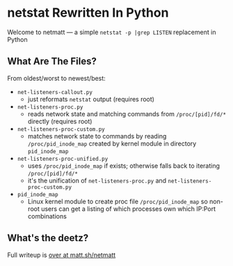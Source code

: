 netstat Rewritten In Python
===========================

Welcome to netmatt — a simple `netstat -p |grep LISTEN` replacement in Python

## What Are The Files?

From oldest/worst to newest/best:

- `net-listeners-callout.py`
    - just reformats `netstat` output (requires root)
- `net-listeners-proc.py`
    - reads network state and matching commands from `/proc/[pid]/fd/*` directly (requires root)
- `net-listeners-proc-custom.py`
    - matches network state to commands by reading `/proc/pid_inode_map` created by kernel module in directory `pid_inode_map`
- `net-listeners-proc-unified.py`
    - uses `/proc/pid_inode_map` if exists; otherwise falls back to iterating `/proc/[pid]/fd/*`
    - it's the unification of `net-listeners-proc.py` and `net-listeners-proc-custom.py`
- `pid_inode_map`
    - Linux kernel module to create proc file `/proc/pid_inode_map` so non-root users can get a listing of which  processes own which IP:Port combinations

## What's the deetz?

Full writeup is [over at matt.sh/netmatt](https://matt.sh/netmatt)
